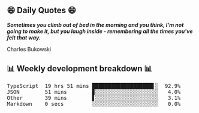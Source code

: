 ## 😄 Daily Quotes 😄

_**Sometimes you climb out of bed in the morning and you think, I'm not going to make it, but you laugh inside - remembering all the times you've felt that way.**_

Charles Bukowski



## 📊 Weekly development breakdown 📊

<pre>TypeScript  19 hrs 51 mins ███████████████████▌░  92.9%
JSON        51 mins        ▊░░░░░░░░░░░░░░░░░░░░   4.0%
Other       39 mins        ▋░░░░░░░░░░░░░░░░░░░░   3.1%
Markdown    0 secs         ░░░░░░░░░░░░░░░░░░░░░   0.0%</pre>